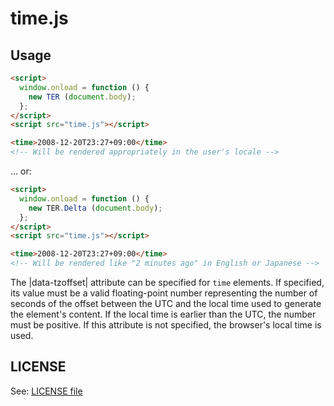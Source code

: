 time.js
=======

## Usage

```html
<script>
  window.onload = function () {
    new TER (document.body);
  };
</script>
<script src="time.js"></script>

<time>2008-12-20T23:27+09:00</time>
<!-- Will be rendered appropriately in the user's locale -->
```

... or:

```html
<script>
  window.onload = function () {
    new TER.Delta (document.body);
  };
</script>
<script src="time.js"></script>

<time>2008-12-20T23:27+09:00</time>
<!-- Will be rendered like "2 minutes ago" in English or Japanese -->
```

The |data-tzoffset| attribute can be specified for `time` elements.
If specified, its value must be a valid floating-point number
representing the number of seconds of the offset between the UTC and
the local time used to generate the element's content.  If the local
time is earlier than the UTC, the number must be positive.  If this
attribute is not specified, the browser's local time is used.

## LICENSE

See: [LICENSE file](./LICENSE)
